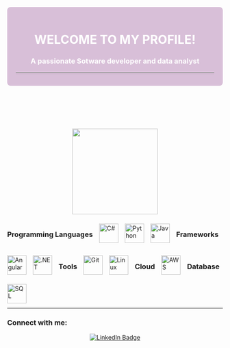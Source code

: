 

<div style="background-color: #D8BFD8; color: #ffffff; padding: 20px; border-radius: 8px; margin-bottom: 100px;">
  <h1 align="center">WELCOME TO MY PROFILE!</h1>
<h3 align="center">A passionate Sotware developer and data analyst</h3>
  <hr style="border-top: 1px solid #ffffff; margin-top: 10px; margin-bottom: 10px;">
</div>


<p align="center">
  <div id="header" align="center">
  <img src="https://media.giphy.com/media/HQHwvSBSy7s0AXOlWt/giphy.gif" width="200"/>
</div>
</p>

<!-- Lista de lenguajes de programación -->
<div style="display: flex; flex-wrap: wrap; gap: 15px; align-items: center;">
  <h3>Programming Languages</h3>
   <img src="https://img.icons8.com/color/48/000000/c-sharp-logo.png" alt="C#" width="45"/>
   <img src="https://img.icons8.com/color/48/000000/python.png" alt="Python" width="45"/>
  <img src="https://img.icons8.com/color/48/000000/java-coffee-cup-logo.png" alt="Java" width="45"/>
 
  <h3>Frameworks</h3>
  
   <img src="https://img.icons8.com/color/48/000000/angularjs.png" alt="Angular" width="45"/>
   <img src="https://img.icons8.com/color/48/000000/net-framework.png" alt=".NET" width="45"/>
   
 <h3>Tools</h3>
   <img src="https://img.icons8.com/color/48/000000/git.png" alt="Git" width="45"/>
   <img src="https://img.icons8.com/color/48/000000/linux.png" alt="Linux" width="45"/>
   <h3>Cloud</h3>

<img src="https://img.icons8.com/color/48/000000/amazon-web-services.png" alt="AWS" width="45"/>


  <h3>Database</h3>
    <img src="https://img.icons8.com/color/48/000000/sql.png" alt="SQL" width="45"/>

</div>

<hr style="border-top: 1px solid #ffffff; margin-top: 10px; margin-bottom: 10px;">

<h3 align="left">Connect with me:</h3>
<div id="badges" style="text-align: center;">
  <a href="https://www.linkedin.com/in/araceli-alvarado-5b20742a5" target="_blank">
    <img src="https://img.shields.io/badge/LinkedIn-blue?style=for-the-badge&logo=linkedin&logoColor=white" alt="LinkedIn Badge"/>
  </a>
  
  
</div>




